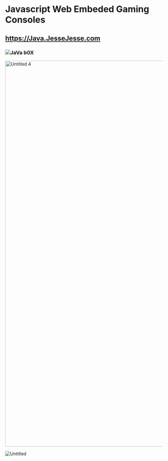 
# Javascript Web Embeded Gaming Consoles
## https://Java.JesseJesse.com
### ![JaVa b0X](https://user-images.githubusercontent.com/119916323/228534682-3ff0cfe5-c56c-435d-8fa7-0ac90f630661.jpg)


<img width="1235" alt="Untitled 4" src="https://user-images.githubusercontent.com/119916323/227839708-60a74929-0424-4dd6-b10b-142344a1554c.png">


![Untitled](https://user-images.githubusercontent.com/119916323/227809732-1c57eb49-9981-4ee5-a722-328921816f8a.jpg)

